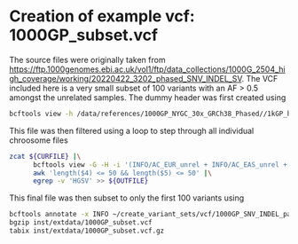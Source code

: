 # Creation of example vcf: 1000GP_subset.vcf

The source files were originally taken from https://ftp.1000genomes.ebi.ac.uk/vol1/ftp/data_collections/1000G_2504_high_coverage/working/20220422_3202_phased_SNV_INDEL_SV.
The VCF included here is a very small subset of 100 variants with an AF > 0.5 amongst the unrelated samples.
The dummy header was first created using 

```bash
bcftools view -h /data/references/1000GP_NYGC_30x_GRCh38_Phased//1kGP_high_coverage_Illumina.chr1.filtered.SNV_INDEL_SV_phased_panel.vcf.gz > original.vcf
```

This file was then filtered using a loop to step through all individual chroosome files

```bash
zcat ${CURFILE} |\
	  bcftools view -G -H -i '(INFO/AC_EUR_unrel + INFO/AC_EAS_unrel + INFO/AC_AMR_unrel + INFO/AC_SAS_unrel + AC_AFR_unrel) > 0.5*(INFO/AN_EUR_unrel + INFO/AN_EAS_unrel + INFO/AN_AMR_unrel + INFO/AN_SAS_unrel + AN_AFR_unrel)' |\
	  awk 'length($4) <= 50 && length($5) <= 50' |\
	  egrep -v 'HGSV' >> ${OUTFILE}
```

This final file was then subset to only the first 100 variants using

```bash
bcftools annotate -x INFO ~/create_variant_sets/vcf/1000GP_SNV_INDEL_panhuman_unrel_0.5.vcf.gz | head -n133 > inst/extdata/1000GP_subset.vcf
bgzip inst/extdata/1000GP_subset.vcf
tabix inst/extdata/1000GP_subset.vcf.gz
```
